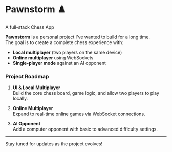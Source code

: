 # Pawnstorm ♟️
A full-stack Chess App

**Pawnstorm** is a personal project I've wanted to build for a long time.  
The goal is to create a complete chess experience with:

- **Local multiplayer** (two players on the same device)
- **Online multiplayer** using WebSockets
- **Single-player mode** against an AI opponent

### Project Roadmap

1. **UI & Local Multiplayer**  
   Build the core chess board, game logic, and allow two players to play locally.

2. **Online Multiplayer**  
   Expand to real-time online games via WebSocket connections.

3. **AI Opponent**  
   Add a computer opponent with basic to advanced difficulty settings.

---

Stay tuned for updates as the project evolves!

